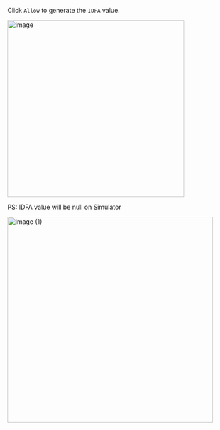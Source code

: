 Click `Allow` to generate the `IDFA` value.

<img width="398" alt="image" src="https://user-images.githubusercontent.com/64667840/165796765-769fa9d7-ac9e-4752-90fd-0f8d3b0c1992.png">

PS: IDFA value will be null on Simulator

<img width="463" alt="image (1)" src="https://user-images.githubusercontent.com/64667840/165797528-4d5d19af-0601-4f85-97d3-fbd576cdf650.png">
